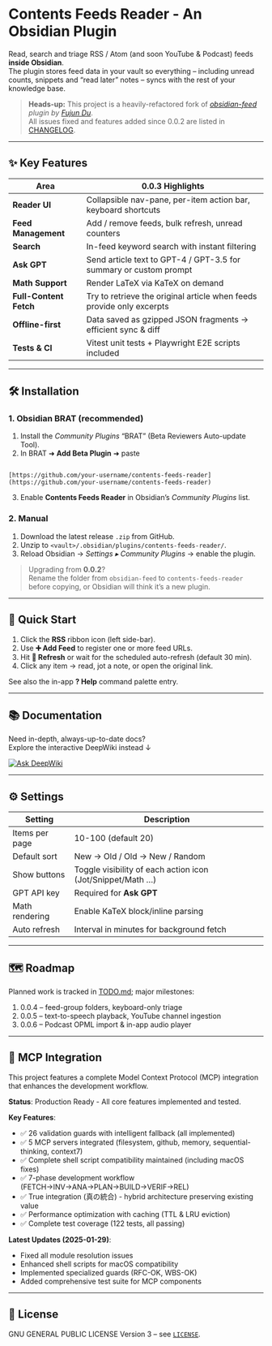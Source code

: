 # Contents Feeds Reader - An Obsidian Plugin

Read, search and triage RSS / Atom (and soon YouTube & Podcast) feeds **inside Obsidian**.  
The plugin stores feed data in your vault so everything – including unread counts, snippets and “read later” notes – syncs with the rest of your knowledge base.

> **Heads-up:** This project is a heavily-refactored fork of *[obsidian-feed](https://github.com/fjdu/obsidian-feed) plugin by [Fujun Du](https://github.com/fjdu)*.<br>
> All issues fixed and features added since 0.0.2 are listed in [CHANGELOG](./CHANGELOG.md).

---

## ✨ Key Features

| Area | 0.0.3 Highlights |
|------|------------------|
| **Reader UI** | Collapsible nav-pane, per-item action bar, keyboard shortcuts |
| **Feed Management** | Add / remove feeds, bulk refresh, unread counters |
| **Search** | In-feed keyword search with instant filtering |
| **Ask GPT** | Send article text to GPT-4 / GPT-3.5 for summary or custom prompt |
| **Math Support** | Render LaTeX via KaTeX on demand |
| **Full-Content Fetch** | Try to retrieve the original article when feeds provide only excerpts |
| **Offline-first** | Data saved as gzipped JSON fragments → efficient sync & diff |
| **Tests & CI** | Vitest unit tests + Playwright E2E scripts included |

---

## 🛠 Installation

### 1. Obsidian BRAT (recommended)
1. Install the *Community Plugins* “BRAT” (Beta Reviewers Auto-update Tool).
2. In BRAT ➜ **Add Beta Plugin** ➜ paste  
```

[https://github.com/your-username/contents-feeds-reader](https://github.com/your-username/contents-feeds-reader)

```
3. Enable **Contents Feeds Reader** in Obsidian’s *Community Plugins* list.

### 2. Manual
1. Download the latest release `.zip` from GitHub.
2. Unzip to `<vault>/.obsidian/plugins/contents-feeds-reader/`.
3. Reload Obsidian → *Settings ▸ Community Plugins* → enable the plugin.

> Upgrading from **0.0.2**?  
> Rename the folder from `obsidian-feed` to `contents-feeds-reader` before copying, or Obsidian will think it’s a new plugin.

---

## 🚀 Quick Start

1. Click the **RSS** ribbon icon (left side-bar).  
2. Use **➕ Add Feed** to register one or more feed URLs.  
3. Hit **🔄 Refresh** or wait for the scheduled auto-refresh (default 30 min).  
4. Click any item → read, jot a note, or open the original link.

See also the in-app **? Help** command palette entry.

---

## 📚 Documentation

Need in-depth, always-up-to-date docs?  
Explore the interactive DeepWiki instead ↓

[![Ask DeepWiki](https://deepwiki.com/badge.svg)](https://deepwiki.com/mryfmo/obsidian-feed)

---

## ⚙️ Settings

| Setting | Description |
|---------|-------------|
| Items per page | 10-100 (default 20) |
| Default sort | New → Old / Old → New / Random |
| Show buttons | Toggle visibility of each action icon (Jot/Snippet/Math …) |
| GPT API key | Required for **Ask GPT** |
| Math rendering | Enable KaTeX block/inline parsing |
| Auto refresh | Interval in minutes for background fetch |

---

## 🗺 Roadmap

Planned work is tracked in [TODO.md](./TODO.md); major milestones:

1. 0.0.4 – feed-group folders, keyboard-only triage  
2. 0.0.5 – text-to-speech playback, YouTube channel ingestion  
3. 0.0.6 – Podcast OPML import & in-app audio player

---

## 🔧 MCP Integration

This project features a complete Model Context Protocol (MCP) integration that enhances the development workflow.

**Status**: Production Ready - All core features implemented and tested.

**Key Features**:
- ✅ 26 validation guards with intelligent fallback (all implemented)
- ✅ 5 MCP servers integrated (filesystem, github, memory, sequential-thinking, context7)
- ✅ Complete shell script compatibility maintained (including macOS fixes)
- ✅ 7-phase development workflow (FETCH→INV→ANA→PLAN→BUILD→VERIF→REL)
- ✅ True integration (真の統合) - hybrid architecture preserving existing value
- ✅ Performance optimization with caching (TTL & LRU eviction)
- ✅ Complete test coverage (122 tests, all passing)

**Latest Updates (2025-01-29)**:
- Fixed all module resolution issues
- Enhanced shell scripts for macOS compatibility
- Implemented specialized guards (RFC-OK, WBS-OK)
- Added comprehensive test suite for MCP components

---

## 📝 License

GNU GENERAL PUBLIC LICENSE Version 3 – see [`LICENSE`](./LICENSE).